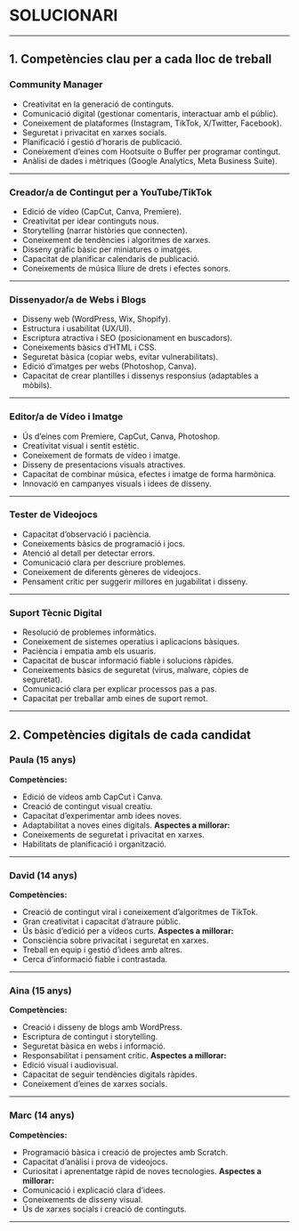 


# **SOLUCIONARI**

---

## **1. Competències clau per a cada lloc de treball**

### **Community Manager**

* Creativitat en la generació de continguts.
* Comunicació digital (gestionar comentaris, interactuar amb el públic).
* Coneixement de plataformes (Instagram, TikTok, X/Twitter, Facebook).
* Seguretat i privacitat en xarxes socials.
* Planificació i gestió d’horaris de publicació.
* Coneixement d’eines com Hootsuite o Buffer per programar contingut.
* Anàlisi de dades i mètriques (Google Analytics, Meta Business Suite).

---

### **Creador/a de Contingut per a YouTube/TikTok**

* Edició de vídeo (CapCut, Canva, Premiere).
* Creativitat per idear continguts nous.
* Storytelling (narrar històries que connecten).
* Coneixement de tendències i algoritmes de xarxes.
* Disseny gràfic bàsic per miniatures o imatges.
* Capacitat de planificar calendaris de publicació.
* Coneixements de música lliure de drets i efectes sonors.

---

### **Dissenyador/a de Webs i Blogs**

* Disseny web (WordPress, Wix, Shopify).
* Estructura i usabilitat (UX/UI).
* Escriptura atractiva i SEO (posicionament en buscadors).
* Coneixements bàsics d’HTML i CSS.
* Seguretat bàsica (copiar webs, evitar vulnerabilitats).
* Edició d’imatges per webs (Photoshop, Canva).
* Capacitat de crear plantilles i dissenys responsius (adaptables a mòbils).

---

### **Editor/a de Vídeo i Imatge**

* Ús d’eines com Premiere, CapCut, Canva, Photoshop.
* Creativitat visual i sentit estètic.
* Coneixement de formats de vídeo i imatge.
* Disseny de presentacions visuals atractives.
* Capacitat de combinar música, efectes i imatge de forma harmònica.
* Innovació en campanyes visuals i idees de disseny.

---

### **Tester de Videojocs**

* Capacitat d’observació i paciència.
* Coneixements bàsics de programació i jocs.
* Atenció al detall per detectar errors.
* Comunicació clara per descriure problemes.
* Coneixement de diferents gèneres de videojocs.
* Pensament crític per suggerir millores en jugabilitat i disseny.

---

### **Suport Tècnic Digital**

* Resolució de problemes informàtics.
* Coneixement de sistemes operatius i aplicacions bàsiques.
* Paciència i empatia amb els usuaris.
* Capacitat de buscar informació fiable i solucions ràpides.
* Coneixements bàsics de seguretat (virus, malware, còpies de seguretat).
* Comunicació clara per explicar processos pas a pas.
* Capacitat per treballar amb eines de suport remot.

---

## **2. Competències digitals de cada candidat**

### **Paula (15 anys)**

**Competències:**

* Edició de vídeos amb CapCut i Canva.
* Creació de contingut visual creatiu.
* Capacitat d’experimentar amb idees noves.
* Adaptabilitat a noves eines digitals.
  **Aspectes a millorar:**
* Coneixements de seguretat i privacitat en xarxes.
* Habilitats de planificació i organització.

---

### **David (14 anys)**

**Competències:**

* Creació de contingut viral i coneixement d’algoritmes de TikTok.
* Gran creativitat i capacitat d’atraure públic.
* Ús bàsic d’edició per a vídeos curts.
  **Aspectes a millorar:**
* Consciència sobre privacitat i seguretat en xarxes.
* Treball en equip i gestió d’idees amb altres.
* Cerca d’informació fiable i contrastada.

---

### **Aina (15 anys)**

**Competències:**

* Creació i disseny de blogs amb WordPress.
* Escriptura de contingut i storytelling.
* Seguretat bàsica en webs i informació.
* Responsabilitat i pensament crític.
  **Aspectes a millorar:**
* Edició visual i audiovisual.
* Capacitat de seguir tendències digitals ràpides.
* Coneixement d’eines de xarxes socials.

---

### **Marc (14 anys)**

**Competències:**

* Programació bàsica i creació de projectes amb Scratch.
* Capacitat d’anàlisi i prova de videojocs.
* Curiositat i aprenentatge ràpid de noves tecnologies.
  **Aspectes a millorar:**
* Comunicació i explicació clara d’idees.
* Coneixements de disseny visual.
* Ús de xarxes socials i creació de continguts.

---


